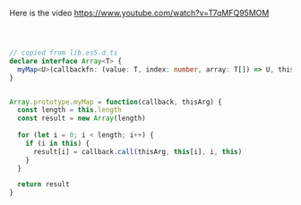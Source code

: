 Here is the video https://www.youtube.com/watch?v=T7qMFQ95MOM

```typescript



// copied from lib.es5.d.ts
declare interface Array<T> {
  myMap<U>(callbackfn: (value: T, index: number, array: T[]) => U, thisArg?: any): U[];
}


Array.prototype.myMap = function(callback, thisArg) {
  const length = this.length
  const result = new Array(length)
  
  for (let i = 0; i < length; i++) {
    if (i in this) {
      result[i] = callback.call(thisArg, this[i], i, this)
    }
  }

  return result
}

```
